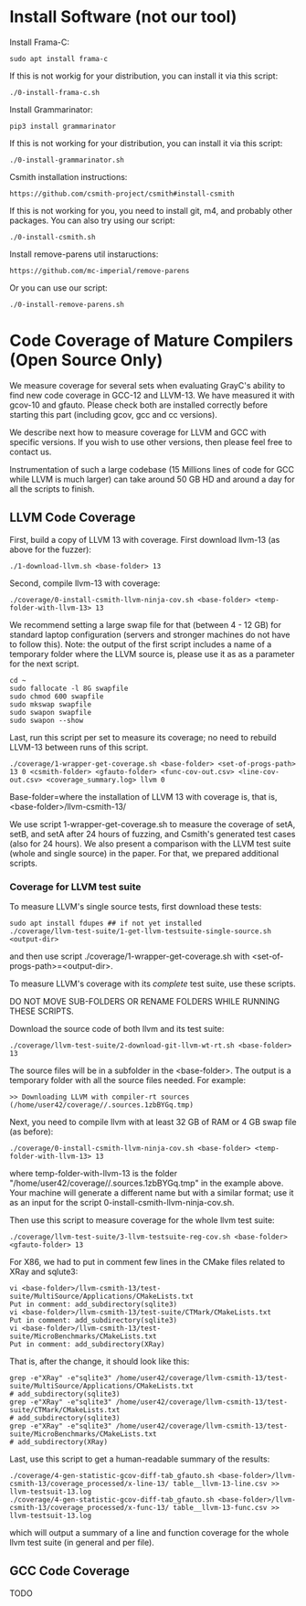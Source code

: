 # Install Software (not our tool)

Install Frama-C:
```
sudo apt install frama-c
```
If this is not workig for your distribution, you can install it via this script:
```
./0-install-frama-c.sh
```

Install Grammarinator:
```
pip3 install grammarinator
```
If this is not working for your distribution, you can install it via this script:
```
./0-install-grammarinator.sh
```

Csmith installation instructions:
```
https://github.com/csmith-project/csmith#install-csmith
```
If this is not working for you, you need to install git, m4, and probably other packages. You can also try using our script:
```
./0-install-csmith.sh
```

Install remove-parens util instaructions:
```
https://github.com/mc-imperial/remove-parens
```
Or you can use our script:
```
./0-install-remove-parens.sh
```

# Code Coverage of Mature Compilers (Open Source Only)

We measure coverage for several sets when evaluating GrayC's ability to find new code coverage in GCC-12 and LLVM-13. We have measured it with gcov-10 and gfauto. Please check both are installed correctly before starting this part (including gcov, gcc and cc versions).

We describe next how to measure coverage for LLVM and GCC with specific versions. If you wish to use other versions, then please feel free to contact us.

Instrumentation of such a large codebase (15 Millions lines of code for GCC while LLVM is much larger) can take around 50 GB HD and around a day for all the scripts to finish.

## LLVM Code Coverage 
First, build a copy of LLVM 13 with coverage. First download llvm-13 (as above for the fuzzer):
```
./1-download-llvm.sh <base-folder> 13
```
Second, compile llvm-13 with coverage:
```
./coverage/0-install-csmith-llvm-ninja-cov.sh <base-folder> <temp-folder-with-llvm-13> 13
```
We recommend setting a large swap file for that (between 4 - 12 GB) for standard laptop configuration (servers and stronger machines do not have to follow this). 
Note: the output of the first script includes a name of a temporary folder where the LLVM source is, please use it as <temp-folder-with-llvm-13> as a parameter for the next script. 

```
cd ~
sudo fallocate -l 8G swapfile
sudo chmod 600 swapfile 
sudo mkswap swapfile 
sudo swapon swapfile
sudo swapon --show
```

Last, run this script per set to measure its coverage; no need to rebuild LLVM-13 between runs of this script.
```
./coverage/1-wrapper-get-coverage.sh <base-folder> <set-of-progs-path> 13 0 <csmith-folder> <gfauto-folder> <func-cov-out.csv> <line-cov-out.csv> <coverage_summary.log> llvm 0
```
Base-folder=where the installation of LLVM 13 with coverage is, that is, \<base-folder\>/llvm-csmith-13/
 
We use script 1-wrapper-get-coverage.sh to measure the coverage of setA, setB, and setA after 24 hours of fuzzing, and Csmith's generated test cases (also for 24 hours). We also present a comparison with the LLVM test suite (whole and single source) in the paper. For that, we prepared additional scripts.

### Coverage for LLVM test suite 
To measure LLVM's single source tests, first download these tests:
```
sudo apt install fdupes ## if not yet installed
./coverage/llvm-test-suite/1-get-llvm-testsuite-single-source.sh <output-dir> 
```
and then use script ./coverage/1-wrapper-get-coverage.sh with \<set-of-progs-path\>=\<output-dir\>.

To measure LLVM's coverage with its *complete* test suite, use these scripts. 

DO NOT MOVE SUB-FOLDERS OR RENAME FOLDERS WHILE RUNNING THESE SCRIPTS. 

Download the source code of both llvm and its test suite:
```
./coverage/llvm-test-suite/2-download-git-llvm-wt-rt.sh <base-folder> 13
```
The source files will be in a subfolder in the \<base-folder\>. The output is a temporary folder with all the source files needed. For example:
```
>> Downloading LLVM with compiler-rt sources (/home/user42/coverage//.sources.1zbBYGq.tmp)
```
Next, you need to compile llvm with at least 32 GB of RAM or 4 GB swap file (as before):
```
./coverage/0-install-csmith-llvm-ninja-cov.sh <base-folder> <temp-folder-with-llvm-13> 13
```
where temp-folder-with-llvm-13 is the folder "/home/user42/coverage//.sources.1zbBYGq.tmp" in the example above. Your machine will generate a different name but with a similar format; use it as an input for the script 0-install-csmith-llvm-ninja-cov.sh.
 
Then use this script to measure coverage for the whole llvm test suite:
```
./coverage/llvm-test-suite/3-llvm-testsuite-reg-cov.sh <base-folder> <gfauto-folder> 13
```
For X86, we had to put in comment few lines in the CMake files related to XRay and sqlute3:
```
vi <base-folder>/llvm-csmith-13/test-suite/MultiSource/Applications/CMakeLists.txt
Put in comment: add_subdirectory(sqlite3)
vi <base-folder>/llvm-csmith-13/test-suite/CTMark/CMakeLists.txt
Put in comment: add_subdirectory(sqlite3)
vi <base-folder>/llvm-csmith-13/test-suite/MicroBenchmarks/CMakeLists.txt
Put in comment: add_subdirectory(XRay)
```
That is, after the change, it should look like this:
```
grep -e"XRay" -e"sqlite3" /home/user42/coverage/llvm-csmith-13/test-suite/MultiSource/Applications/CMakeLists.txt 
# add_subdirectory(sqlite3)
grep -e"XRay" -e"sqlite3" /home/user42/coverage/llvm-csmith-13/test-suite/CTMark/CMakeLists.txt
# add_subdirectory(sqlite3)
grep -e"XRay" -e"sqlite3" /home/user42/coverage/llvm-csmith-13/test-suite/MicroBenchmarks/CMakeLists.txt
# add_subdirectory(XRay)
```

Last, use this script to get a human-readable summary of the results:
```
./coverage/4-gen-statistic-gcov-diff-tab_gfauto.sh <base-folder>/llvm-csmith-13/coverage_processed/x-line-13/ table__llvm-13-line.csv >> llvm-testsuit-13.log
./coverage/4-gen-statistic-gcov-diff-tab_gfauto.sh <base-folder>/llvm-csmith-13/coverage_processed/x-func-13/ table__llvm-13-func.csv >> llvm-testsuit-13.log
```
which will output a summary of a line and function coverage for the whole llvm test suite (in general and per file).

 
 
 
## GCC Code Coverage 
TODO
